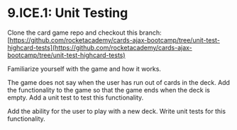 # 9.ICE.1: Unit Testing

Clone the card game repo and checkout this branch: [https://github.com/rocketacademy/cards-ajax-bootcamp/tree/unit-test-highcard-tests](https://github.com/rocketacademy/cards-ajax-bootcamp/tree/unit-test-highcard-tests)  
  
Familiarize yourself with the game and how it works.

The game does not say when the user has run out of cards in the deck. Add the functionality to the game so that the game ends when the deck is empty. Add a unit test to test this functionality.

Add the ability for the user to play with a new deck. Write unit tests for this functionality.



